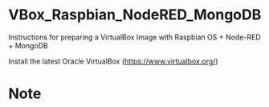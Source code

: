 # VBox_Raspbian_NodeRED_MongoDB
Instructions for preparing a VirtualBox Image with Raspbian OS + Node-RED + MongoDB

Install the latest Oracle VirtualBox (https://www.virtualbox.org/)

# Note
